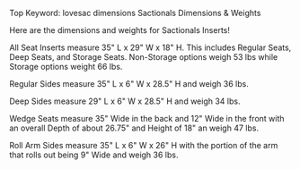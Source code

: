 Top Keyword: lovesac dimensions
Sactionals Dimensions & Weights

Here are the dimensions and weights for Sactionals Inserts!

All Seat Inserts measure 35" L x 29" W x 18" H. This includes Regular Seats, Deep Seats, and Storage Seats. Non-Storage options weigh 53 lbs while Storage options weight 66 lbs.

Regular Sides measure 35" L x 6" W x 28.5" H and weigh 36 lbs.

Deep Sides measure 29" L x 6" W x 28.5" H and weigh 34 lbs.

Wedge Seats measure 35" Wide in the back and 12" Wide in the front with an overall Depth of about 26.75" and Height of 18" an weigh 47 lbs.

Roll Arm Sides measure 35" L x 6" W x 26" H with the portion of the arm that rolls out being 9" Wide and weigh 36 lbs.